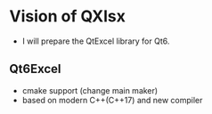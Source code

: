 # Vision of QXlsx

- I will prepare the QtExcel library for Qt6.

## Qt6Excel

- cmake support (change main maker)
- based on modern C++(C++17) and new compiler




